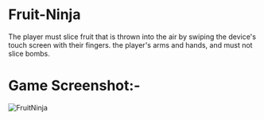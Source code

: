 # Fruit-Ninja

The player must slice fruit that is thrown into the air by swiping the device's touch screen with their fingers.
the player's arms and hands, and must not slice bombs.

# Game Screenshot:-

![FruitNinja](https://github.com/hemalb12/Fruit-Ninja/assets/60689313/91b1bf0b-41aa-42d9-8fb8-baa6f89b44e7)
